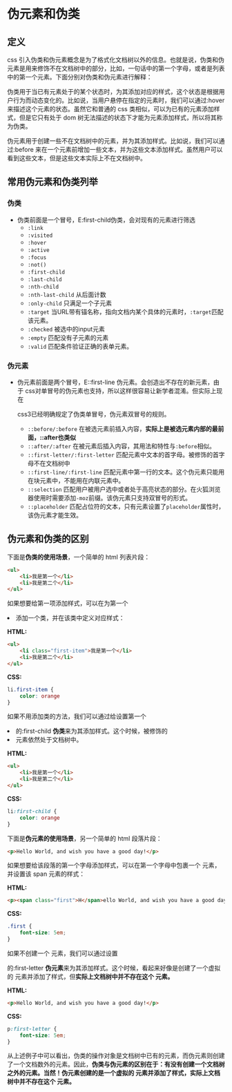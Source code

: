 # 伪元素和伪类

## 定义

css 引入伪类和伪元素概念是为了格式化文档树以外的信息。也就是说，伪类和伪元素是用来修饰不在文档树中的部分，比如，一句话中的第一个字母，或者是列表中的第一个元素。下面分别对伪类和伪元素进行解释：

伪类用于当已有元素处于的某个状态时，为其添加对应的样式，这个状态是根据用户行为而动态变化的。比如说，当用户悬停在指定的元素时，我们可以通过:hover 来描述这个元素的状态。虽然它和普通的 css 类相似，可以为已有的元素添加样式，但是它只有处于 dom 树无法描述的状态下才能为元素添加样式，所以将其称为伪类。

伪元素用于创建一些不在文档树中的元素，并为其添加样式。比如说，我们可以通过:before 来在一个元素前增加一些文本，并为这些文本添加样式。虽然用户可以看到这些文本，但是这些文本实际上不在文档树中。

## 常用伪元素和伪类列举

### 伪类

- 伪类前面是一个冒号，E:first-child伪类，会对现有的元素进行筛选
  - `:link`
  - `:visited`
  - `:hover`
  - `:active`
  - `:focus`
  - `:not()`
  - `:first-child`
  - `:last-child`
  - `:nth-child`
  - `:nth-last-child` 从后面计数
  - `:only-child` 只满足一个子元素
  - `:target` 当URL带有锚名称，指向文档内某个具体的元素时，`:target`匹配该元素。
  - `:checked` 被选中的input元素
  - `:empty` 匹配没有子元素的元素
  - `:valid` 匹配条件验证正确的表单元素。

### 伪元素

- 伪元素前面是两个冒号，E::first-line 伪元素。会创造出不存在的新元素，由于 css对单冒号的伪元素也支持，所以这样很容易让新学者混淆。但实际上现在

   css3已经明确规定了伪类单冒号，伪元素双冒号的规则。

  - `::before/:before` 在被选元素前插入内容，**实际上是被选元素内部的最前面，::after也类似**
  - `::after/:after` 在被元素后插入内容，其用法和特性与`:before`相似。
  - `::first-letter/:first-letter` 匹配元素中文本的首字母。被修饰的首字母不在文档树中
  - `::first-line/:first-line` 匹配元素中第一行的文本。这个伪元素只能用在块元素中，不能用在内联元素中。
  - `::selection` 匹配用户被用户选中或者处于高亮状态的部分。在火狐浏览器使用时需要添加`-moz`前缀。该伪元素只支持双冒号的形式。
  - `::placeholder` 匹配占位符的文本，只有元素设置了`placeholder`属性时，该伪元素才能生效。

## 伪元素和伪类的区别

下面是**伪类的使用场景**，一个简单的 html 列表片段：

```html
<ul>
    <li>我是第一个</li>
    <li>我是第二个</li>
</ul>
```

如果想要给第一项添加样式，可以在为第一个<li> 添加一个类，并在该类中定义对应样式：

**HTML:**

```html
<ul>
    <li class="first-item">我是第一个</li>
    <li>我是第二个</li>
</ul>
```

**CSS:**

```css
li.first-item {
    color: orange
}
```

如果不用添加类的方法，我们可以通过给设置第一个<li> 的:first-child **伪类**来为其添加样式。这个时候，被修饰的<li> 元素依然处于文档树中。

**HTML:**

```html
<ul>
    <li>我是第一个</li>
    <li>我是第二个</li>
</ul>
```

**CSS:**

```css
li:first-child {
    color: orange
}
```



下面是**伪元素的使用场景**，另一个简单的 html 段落片段：

```html
<p>Hello World, and wish you have a good day!</p>
```

如果想要给该段落的第一个字母添加样式，可以在第一个字母中包裹一个<span> 元素，并设置该 span 元素的样式：

**HTML:**

```html
<p><span class="first">H</span>ello World, and wish you have a good day!</p>
```

**CSS:**

```css
.first {
    font-size: 5em;
}
```

如果不创建一个<span> 元素，我们可以通过设置<p> 的:first-letter **伪元素**来为其添加样式。这个时候，看起来好像是创建了一个虚拟的<span> 元素并添加了样式，但**实际上文档树中并不存在这个<span> 元素。**

**HTML:**

```html
<p>Hello World, and wish you have a good day!</p>
```

**CSS:**

```css
p:first-letter {
    font-size: 5em;
}
```

从上述例子中可以看出，伪类的操作对象是文档树中已有的元素，而伪元素则创建了一个文档数外的元素。因此，**伪类与伪元素的区别在于：有没有创建一个文档树之外的元素。当然！伪元素创建的是一个虚拟的 元素并添加了样式，实际上文档树中并不存在这个 元素。**

